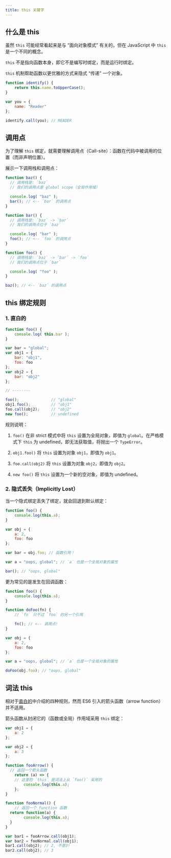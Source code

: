 ```yaml
---
title: this 关键字
---
```


## 什么是 this

虽然 `this` 可能经常看起来是与 “面向对象模式” 有关的，但在 JavaScript 中 `this` 是一个不同的概念。

`this` 不是指向函数本身，即它不是编写时绑定，而是运行时绑定。

`this` 机制帮助函数以更优雅的方式来隐式 “传递” 一个对象。

```js
function identify() {
	return this.name.toUpperCase();
}

var you = {
	name: "Reader"
};

identify.call(you); // READER
```



## 调用点

为了理解 `this` 绑定，就需要理解调用点（Call-site）：函数在代码中被调用的位置（而非声明位置）。

展示一下调用栈和调用点：

```js
function baz() {
  // 调用栈是: `baz`
  // 我们的调用点是 global scope（全局作用域）

  console.log( "baz" );
  bar(); // <-- `bar` 的调用点
}

function bar() {
  // 调用栈是: `baz` -> `bar`
  // 我们的调用点位于 `baz`

  console.log( "bar" );
  foo(); // <-- `foo` 的调用点
}

function foo() {
  // 调用栈是: `baz` -> `bar` -> `foo`
  // 我们的调用点位于 `bar`

  console.log( "foo" );
}

baz(); // <-- `baz` 的调用点
```



## this 绑定规则

### 1. 直白的

```js
function foo() {
	console.log( this.bar );
}

var bar = "global";
var obj1 = {
	bar: "obj1",
	foo: foo
};
var obj2 = {
	bar: "obj2"
};

// --------

foo();				// "global"
obj1.foo();			// "obj1"
foo.call(obj2);		// "obj2"
new foo();			// undefined
```

规则说明：

1. `foo()` 在非 strict 模式中将 `this` 设置为全局对象，即值为 `global`。在严格模式下 `this` 为 undefined，即无法获取值，将抛出一个 `TypeError`。

2. `obj1.foo()` 将 `this` 设置为对象 `obj1`，即值为 `obj1`。

3. `foo.call(obj2)` 将 `this` 设置为对象 `obj2`，即值为 `obj2`。

4. `new foo()` 将 `this` 设置为一个新的空对象，即值为 undefined。

### 2. 隐式丢失（Implicitly Lost）

当一个隐式绑定丢失了绑定，就会回退到默认绑定：

```js
function foo() {
	console.log(this.a);
}

var obj = {
	a: 2,
	foo: foo
};

var bar = obj.foo; // 函数引用！

var a = "oops, global"; // `a` 也是一个全局对象的属性

bar(); // "oops, global"
```

更为常见的是发生在回调函数：

```js
function foo() {
	console.log(this.a);
}

function doFoo(fn) {
	// `fn` 只不过 `foo` 的另一个引用

	fn(); // <-- 调用点!
}

var obj = {
	a: 2,
	foo: foo
};

var a = "oops, global"; // `a` 也是一个全局对象的属性

doFoo(obj.foo); // "oops, global"
```



## 词法 this

相对于[直白的](/frontend/javascript/this-and-object-prototypes.html#_1-直白的)中介绍的四种规则，然而 ES6 引入的箭头函数（arrow function）并不适用。

箭头函数从封闭它的（函数或全局）作用域采用 `this` 绑定：

```js
var obj1 = {
	a: 2
};

var obj2 = {
	a: 3
};

function fooArrow() {
  // 返回一个箭头函数
	return (a) => {
    // 这里的 `this` 是词法上从 `foo()` 采用的
		console.log(this.a);
	};
}

function fooNormal() {
	// 返回一个 function 函数
  return function(a) {
		console.log(this.a);
  }
}

var bar1 = fooArrow.call(obj1);
var bar2 = fooNormal.call(obj1);
bar1.call(obj2); // 2, 不是3!
bar2.call(obj2); // 3
```

